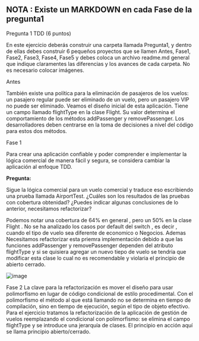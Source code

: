**NOTA : Existe un MARKDOWN en cada Fase de la pregunta1**
----

Pregunta 1 TDD (6 puntos)

En este ejercicio deberás construir una carpeta llamada Pregunta1, y dentro de ellas debes construir 6
pequeños proyectos que se llamen Antes, Fase1, Fase2, Fase3, Fase4, Fase5 y debes coloca un archivo
readme.md general que indique claramentes las diferencias y los avances de cada carpeta. No es
necesario colocar imágenes. 

Antes

También existe una política para la eliminación de pasajeros de los vuelos: un pasajero regular puede ser eliminado de un vuelo, pero un pasajero VIP no puede ser eliminado.
Veamos el diseño inicial de esta aplicación. Tiene un campo llamado flightType en la clase Flight. Su valor determina el comportamiento de los métodos addPassenger y removePassenger. Los desarrolladores deben centrarse en la toma de decisiones a nivel del código para estos dos métodos.

Fase 1

Para crear una aplicación confiable y poder comprender e implementar la lógica comercial de manera fácil y segura, se considera cambiar la aplicación al enfoque TDD.

**Pregunta:**

Sigue la lógica comercial para un vuelo comercial y traduce eso escribiendo una prueba llamada AirportTest. ¿Cuáles son los resultados de las pruebas con cobertura obtenidad?
¿Puedes indicar algunas conclusiones de lo anterior, necesitamos refactorizar?

Podemos notar una cobertura de 64% en general , pero  un 50% en la clase Flight . No se ha analizado los casos por default del switch , es decir , cuando el tipo de vuelo sea
diferente de economico o Negocios. Ademas Necesitamos refactorizar esta priemra implementación debido a que las funciones addPassenger y removePassenger dependen del atributo 
flightType y si se quisiera agregar un nuevo tiepo de vuelo se tendria que modificar esta clase lo cual no es recomendable y violaria el principio de abierto cerrado.

![image](https://github.com/GabrielBarrientos99/CC-3S2/assets/129352498/e210fdef-9e96-406a-857c-182487d80c85)


Fase 2
La clave para la refactorización es mover el diseño para usar polimorfismo en lugar de código condicional de estilo procedimental. Con el polimorfismo el método al que está llamando no se determina en tiempo de compilación, sino en tiempo de ejecución, según el tipo de objeto efectivo.
Para el ejercicio tratamos la refactorización de la aplicación de gestión de vuelos reemplazando el condicional con polimorfismo: se elimina el campo flightType y se introduce una jerarquía de clases.
El principio en acción aquí se llama principio abierto/cerrado.




